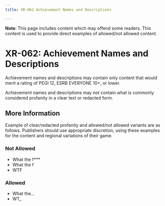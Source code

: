 ```yaml
---
title: XR-062 Achievement Names and Descriptions

---
```


**Note**: This page includes content which may offend some readers. This content is used to provide direct examples of allowed/not allowed content.

# **XR-062: Achievement Names and Descriptions**

Achievement names and descriptions may contain only content that would merit a rating of PEGI 12, ESRB EVERYONE 10+, or lower.

Achievement names and descriptions may not contain what is commonly considered profanity in a clear text or redacted form.

## More Information

Example of clear/redacted profanity and allowed/not allowed variants are as follows. Publishers should use appropriate discretion, using these examples for the content and regional variations of their game.

### Not Allowed

* What the f***
* What the f
* WTF

### Allowed

* What the…
* WT_
 